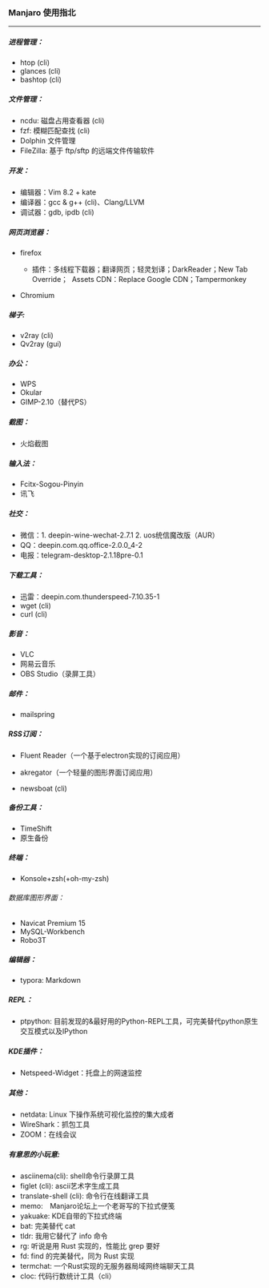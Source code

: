 ### Manjaro 使用指北

---

##### 进程管理：

- htop (cli)
- glances (cli)
- bashtop (cli)



##### 文件管理：

- ncdu:	磁盘占用查看器 (cli)
- fzf:    模糊匹配查找 (cli)
- Dolphin 文件管理
- FileZilla: 基于 ftp/sftp 的远端文件传输软件



##### 开发：

- 编辑器：Vim 8.2 + kate
- 编译器：gcc & g++ (cli)、Clang/LLVM
- 调试器：gdb, ipdb (cli)



##### 网页浏览器：

- firefox

  - 插件：多线程下载器；翻译网页；轻灵划译；DarkReader；New Tab Override；
    ​			Assets CDN：Replace Google CDN；Tampermonkey
- Chromium



##### 梯子:

- v2ray (cli)
- Qv2ray (gui)



##### 办公：

- WPS
- Okular
- GIMP-2.10（替代PS）



##### 截图：

- 火焰截图



##### 输入法：

- Fcitx-Sogou-Pinyin
- 讯飞



##### 社交：

- 微信：1. deepin-wine-wechat-2.7.1   2. uos统信魔改版（AUR）
- QQ：deepin.com.qq.office-2.0.0_4-2
- 电报：telegram-desktop-2.1.18pre-0.1



##### 下载工具：

- 迅雷：deepin.com.thunderspeed-7.10.35-1
- wget (cli)
- curl (cli)



##### 影音：

- VLC
- 网易云音乐
- OBS Studio（录屏工具）



##### 邮件：

- mailspring



##### RSS订阅：

- Fluent Reader（一个基于electron实现的订阅应用）

- akregator（一个轻量的图形界面订阅应用）

- newsboat (cli)


##### 备份工具：

- TimeShift
- 原生备份



##### 终端：

- Konsole+zsh(+oh-my-zsh)



###### 数据库图形界面：

- Navicat Premium 15
- MySQL-Workbench
- Robo3T



##### 编辑器：

- typora:    Markdown

##### REPL：
- ptpython: 目前发现的&最好用的Python-REPL工具，可完美替代python原生交互模式以及IPython


##### KDE插件：

- Netspeed-Widget：托盘上的网速监控



##### 其他：

- netdata: Linux 下操作系统可视化监控的集大成者
- WireShark：抓包工具
- ZOOM：在线会议



##### 有意思的小玩意:

- asciinema(cli): shell命令行录屏工具
- figlet (cli):	ascii艺术字生成工具
- translate-shell (cli):    命令行在线翻译工具
- memo:　Manjaro论坛上一个老哥写的下拉式便笺
- yakuake:    KDE自带的下拉式终端
- bat:  完美替代 cat
- tldr: 我用它替代了 info 命令
- rg: 听说是用 Rust 实现的，性能比 grep 要好
- fd: find 的完美替代，同为 Rust 实现
- termchat: 一个Rust实现的无服务器局域网终端聊天工具
- cloc: 代码行数统计工具（cli）

